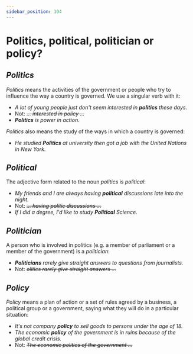 ```yaml
---
sidebar_position: 104
---
```


# Politics, political, politician or policy?

## *Politics*

*Politics* means the activities of the government or people who try to influence the way a country is governed. We use a singular verb with it:

- *A lot of young people just don't seem interested in **politics** these days.*
- Not: *~~... interested in policy ...~~*
- ***Politics** is power in action.*

*Politics* also means the study of the ways in which a country is governed:

- *He studied **Politics** at university then got a job with the United Nations in New York.*

## *Political*

The adjective form related to the noun *politics* is *political*:

- *My friends and I are always having **political** discussions late into the night.*
- Not: *~~... having politic discussions ...~~*
- *If I did a degree, I'd like to study **Political** Science.*

## *Politician*

A person who is involved in politics (e.g. a member of parliament or a member of the government) is a *politician*:

- ***Politicians** rarely give straight answers to questions from journalists.*
- Not: *~~olitics rarely give straight answers ...~~*

## *Policy*

*Policy* means a plan of action or a set of rules agreed by a business, a political group or a government, saying what they will do in a particular situation:

- *It's not company **policy** to sell goods to persons under the age of 18.*
- *The economic **policy** of the government is in ruins because of the global credit crisis.*
- Not: *~~The economic politics of the government ...~~*
